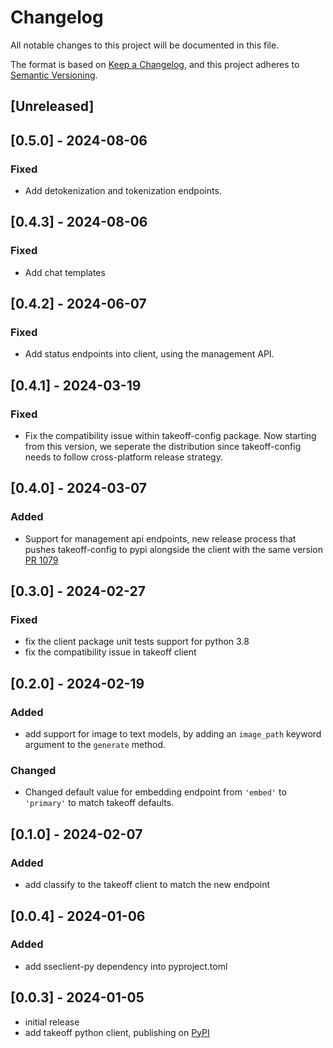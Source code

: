 # Changelog

All notable changes to this project will be documented in this file.

The format is based on [Keep a Changelog],
and this project adheres to [Semantic Versioning].

## [Unreleased]


## [0.5.0] - 2024-08-06

### Fixed

- Add detokenization and tokenization endpoints.


## [0.4.3] - 2024-08-06

### Fixed

- Add chat templates
  

## [0.4.2] - 2024-06-07

### Fixed

- Add status endpoints into client, using the management API.

## [0.4.1] - 2024-03-19

### Fixed

- Fix the compatibility issue within takeoff-config package. Now starting from this version, we seperate the distribution since takeoff-config needs to follow cross-platform release strategy.

## [0.4.0] - 2024-03-07

### Added

- Support for management api endpoints, new release process that pushes takeoff-config to pypi alongside the client with the same version [PR 1079](https://github.com/TNBase/pantheon/pull/1079)

## [0.3.0] - 2024-02-27

### Fixed

- fix the client package unit tests support for python 3.8
- fix the compatibility issue in takeoff client

## [0.2.0] - 2024-02-19

### Added

- add support for image to text models, by adding an `image_path` keyword argument to the `generate` method.

### Changed

- Changed default value for embedding endpoint from `'embed'` to `'primary'` to match takeoff defaults.

## [0.1.0] - 2024-02-07

### Added

- add classify to the takeoff client to match the new endpoint

## [0.0.4] - 2024-01-06

### Added

- add sseclient-py dependency into pyproject.toml

## [0.0.3] - 2024-01-05

- initial release
- add takeoff python client, publishing on [PyPI](https://pypi.org/project/takeoff-client/)

<!-- Links -->

[keep a changelog]: https://keepachangelog.com/en/1.0.0/
[semantic versioning]: https://semver.org/spec/v2.0.0.html
